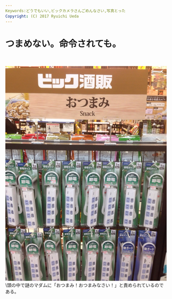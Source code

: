 ```yaml
---
Keywords:どうでもいい,ビックカメラさんごめんなさい,写真とった
Copyright: (C) 2017 Ryuichi Ueda
---
```

# つまめない。命令されても。
<br /><br /><a href="20140502-160003.jpg"><img src="20140502-160003.jpg" alt="20140502-160003.jpg" class="alignnone size-full" /></a>\\頭の中で謎のマダムに「おつまみ！おつまみなさい！」と責められているのである。
